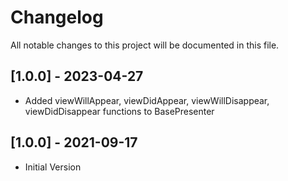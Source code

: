 # Changelog
All notable changes to this project will be documented in this file.

## [1.0.0] - 2023-04-27
- Added viewWillAppear, viewDidAppear, viewWillDisappear, viewDidDisappear functions to BasePresenter

## [1.0.0] - 2021-09-17
- Initial Version
